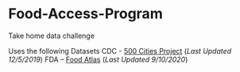# Food-Access-Program

Take home data challenge

Uses the following Datasets
CDC - [500 Cities Project](https://chronicdata.cdc.gov/500-Cities/500-Cities-Census-Tract-level-Data-GIS-Friendly-Fo/k86t-wghb) (*Last Updated 12/5/2019*)
FDA – [Food Atlas](https://www.ers.usda.gov/data-products/food-environment-atlas/data-access-and-documentation-downloads/) (*Last Updated 9/10/2020*)
